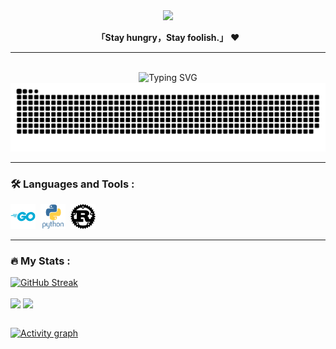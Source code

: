 <!--
**guanz42/guanz42** is a ✨ _special_ ✨ repository because its `README.md` (this file) appears on your GitHub profile.

Here are some ideas to get you started:

- 🔭 I’m currently working on ...
- 🌱 I’m currently learning ...
- 👯 I’m looking to collaborate on ...
- 🤔 I’m looking for help with ...
- 💬 Ask me about ...
- 📫 How to reach me: ...
- 😄 Pronouns: ...
- ⚡ Fun fact: ...
-->
<div align="center">
  <img src="https://media.giphy.com/media/dWesBcTLavkZuG35MI/giphy.gif" />
</div>

<div align="center">

**「Stay hungry，Stay foolish.」** ❤️

---

  </br>
  <img src="https://readme-typing-svg.demolab.com?font=JetBrains+Mono&size=30&pause=1000&center=true&width=435&lines=print(%22Hello+world!%22)" alt="Typing SVG" />
  <picture>
    <source media="(prefers-color-scheme: dark)" srcset="https://raw.githubusercontent.com/guanz42/guanz42/output/github-contribution-grid-snake-dark.svg" />
    <source media="(prefers-color-scheme: light)" srcset="https://raw.githubusercontent.com/guanz42/guanz42/output/github-contribution-grid-snake.svg" />
    <img alt="github-snake" src="https://raw.githubusercontent.com/guanz42/guanz42/output/github-contribution-grid-snake-dark.svg" />
  </picture>
</div>

---

### :hammer_and_wrench: Languages and Tools :
<div>
  <img src="https://github.com/devicons/devicon/blob/master/icons/go/go-original-wordmark.svg" title="Go" alt="Go" width="40" height="40"/>&nbsp;
  <img src="https://github.com/devicons/devicon/blob/master/icons/python/python-original-wordmark.svg" title="Python" alt="Python" width="40" height="40"/>&nbsp;
  <img src="https://github.com/devicons/devicon/blob/master/icons/rust/rust-plain.svg" title="Rust" alt="Rust" width="40" height="40"/>&nbsp;
</div>

---

### :fire: My Stats :

[![GitHub Streak](http://github-readme-streak-stats.herokuapp.com?user=guanz42&theme=tokyonight&hide_border=true)](https://git.io/streak-stats)

<div align="left">
  <img height='180' src="https://github-readme-stats.vercel.app/api/top-langs/?username=guanz42&hide=c&layout=compact&theme=tokyonight&size_weight=0.5&count_weight=0.5&hide_border=true" align="center" />
  <img height='180' src="https://github-readme-stats.vercel.app/api?username=guanz42&theme=tokyonight&show_icons=true&rank_icon=github&hide_border=true" align="center" />
</div>
<br/>

[![Activity graph](https://github-readme-activity-graph.vercel.app/graph?username=guanz42&theme=tokyo-night&hide_border=true&hide_title=true)](https://github.com/ashutosh00710/github-readme-activity-graph)
